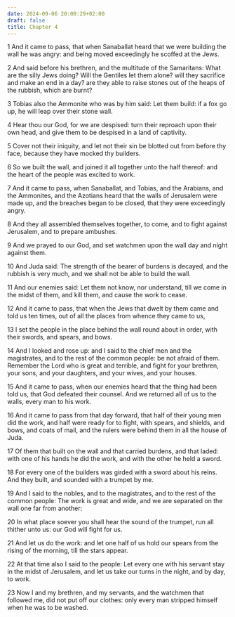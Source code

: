 ```yaml
---
date: 2024-09-06 20:00:29+02:00
draft: false
title: Chapter 4
---
```




1 And it came to pass, that when Sanaballat heard that we were building the wall he was angry: and being moved exceedingly he scoffed at the Jews.

2 And said before his brethren, and the multitude of the Samaritans: What are the silly Jews doing? Will the Gentiles let them alone? will they sacrifice and make an end in a day? are they able to raise stones out of the heaps of the rubbish, which are burnt?

3 Tobias also the Ammonite who was by him said: Let them build: if a fox go up, he will leap over their stone wall.

4 Hear thou our God, for we are despised: turn their reproach upon their own head, and give them to be despised in a land of captivity.

5 Cover not their iniquity, and let not their sin be blotted out from before thy face, because they have mocked thy builders.

6 So we built the wall, and joined it all together unto the half thereof: and the heart of the people was excited to work.

7 And it came to pass, when Sanaballat, and Tobias, and the Arabians, and the Ammonites, and the Azotians heard that the walls of Jerusalem were made up, and the breaches began to be closed, that they were exceedingly angry.

8 And they all assembled themselves together, to come, and to fight against Jerusalem, and to prepare ambushes.

9 And we prayed to our God, and set watchmen upon the wall day and night against them.

10 And Juda said: The strength of the bearer of burdens is decayed, and the rubbish is very much, and we shall not be able to build the wall.

11 And our enemies said: Let them not know, nor understand, till we come in the midst of them, and kill them, and cause the work to cease.

12 And it came to pass, that when the Jews that dwelt by them came and told us ten times, out of all the places from whence they came to us,

13 I set the people in the place behind the wall round about in order, with their swords, and spears, and bows.

14 And I looked and rose up: and I said to the chief men and the magistrates, and to the rest of the common people: be not afraid of them. Remember the Lord who is great and terrible, and fight for your brethren, your sons, and your daughters, and your wives, and your houses.

15 And it came to pass, when our enemies heard that the thing had been told us, that God defeated their counsel. And we returned all of us to the walls, every man to his work.

16 And it came to pass from that day forward, that half of their young men did the work, and half were ready for to fight, with spears, and shields, and bows, and coats of mail, and the rulers were behind them in all the house of Juda.

17 Of them that built on the wall and that carried burdens, and that laded: with one of his hands he did the work, and with the other he held a sword.

18 For every one of the builders was girded with a sword about his reins. And they built, and sounded with a trumpet by me.

19 And I said to the nobles, and to the magistrates, and to the rest of the common people: The work is great and wide, and we are separated on the wall one far from another:

20 In what place soever you shall hear the sound of the trumpet, run all thither unto us: our God will fight for us.

21 And let us do the work: and let one half of us hold our spears from the rising of the morning, till the stars appear.

22 At that time also I said to the people: Let every one with his servant stay in the midst of Jerusalem, and let us take our turns in the night, and by day, to work.

23 Now I and my brethren, and my servants, and the watchmen that followed me, did not put off our clothes: only every man stripped himself when he was to be washed.

